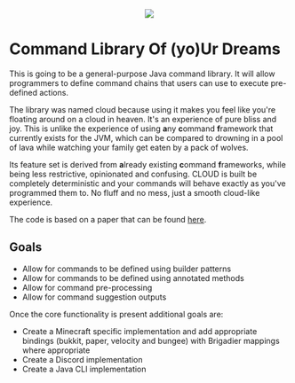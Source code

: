 <div align="center">
    <img src="https://raw.githubusercontent.com/Sauilitired/cloud/master/cloud_logo.png" />
</div>

# Command Library Of (yo)Ur Dreams

This is going to be a general-purpose Java command library. It will allow programmers
to define command chains that users can use to execute pre-defined actions.

The library was named cloud because using it makes you feel like you're floating around on a cloud in heaven. It's an experience of pure bliss and joy. This is unlike the experience of using **a**ny **c**ommand **f**ramework that currently exists for the JVM, which can be compared to drowning in a pool of lava while watching your family get eaten by a pack of wolves. 

Its feature set is derived from **a**lready existing **c**ommand **f**rameworks, while being less restrictive, opinionated and confusing. CLOUD is built be completely deterministic and your commands will behave exactly as you've programmed them to. No fluff and no mess, just a smooth cloud-like experience.

The code is based on a paper that can be found [here](https://github.com/Sauilitired/Sauilitired/blob/master/AS_2020_09_Commands.pdf).

## Goals

- Allow for commands to be defined using builder patterns
- Allow for commands to be defined using annotated methods
- Allow for command pre-processing
- Allow for command suggestion outputs

Once the core functionality is present additional goals are:

- Create a Minecraft specific implementation and add appropriate bindings (bukkit, paper, velocity and bungee) with Brigadier mappings where appropriate
- Create a Discord implementation
- Create a Java CLI implementation
